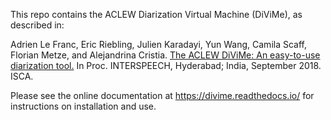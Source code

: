 
This repo contains the ACLEW Diarization Virtual Machine (DiViMe), as described in:

Adrien Le Franc, Eric Riebling, Julien Karadayi, Yun Wang, Camila Scaff, Florian Metze, and Alejandrina Cristia. 
[The ACLEW DiViMe: An easy-to-use diarization tool.](http://www.cs.cmu.edu/~fmetze/interACT/Publications_files/publications/aclew-divime-easy.pdf)
In Proc. INTERSPEECH, Hyderabad; India, September 2018. ISCA.

Please see the online documentation at https://divime.readthedocs.io/ for instructions on installation and use.


